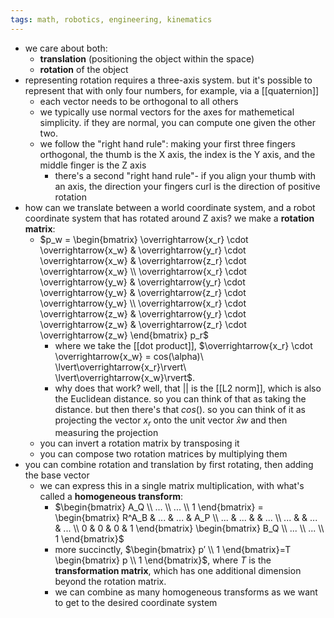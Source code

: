 ```yaml
---
tags: math, robotics, engineering, kinematics
---
```


- we care about both:
	- **translation** (positioning the object within the space)
	- **rotation** of the object
- representing rotation requires a three-axis system. but it's possible to represent that with only four numbers, for example, via a [[quaternion]]
	- each vector needs to be orthogonal to all others
	- we typically use normal vectors for the axes for mathemetical simplicity. if they are normal, you can compute one given the other two.
	- we follow the "right hand rule": making your first three fingers orthogonal, the thumb is the X axis, the index is the Y axis, and the middle finger is the Z axis
		- there's a second "right hand rule"- if you align your thumb with an axis, the direction your fingers curl is the direction of positive rotation
- how can we translate between a world coordinate system, and a robot coordinate system that has rotated around Z axis? we make a **rotation matrix**:
	- $p_w = \begin{bmatrix} \overrightarrow{x_r} \cdot \overrightarrow{x_w}  & \overrightarrow{y_r} \cdot \overrightarrow{x_w} & \overrightarrow{z_r} \cdot \overrightarrow{x_w} \\ \overrightarrow{x_r} \cdot \overrightarrow{y_w} & \overrightarrow{y_r} \cdot \overrightarrow{y_w} & \overrightarrow{z_r} \cdot \overrightarrow{y_w} \\ \overrightarrow{x_r} \cdot \overrightarrow{z_w} & \overrightarrow{y_r} \cdot \overrightarrow{z_w} & \overrightarrow{z_r} \cdot \overrightarrow{z_w} \end{bmatrix} p_r$
		- where we take the [[dot product]], $\overrightarrow{x_r} \cdot \overrightarrow{x_w} = cos(\alpha)\ \lvert\overrightarrow{x_r}\rvert\ \lvert\overrightarrow{x_w}\rvert$.
		- why does that work? well, that $\rvert \lvert$ is the [[L2 norm]], which is also the Euclidean distance. so you can think of that as taking the distance. but then there's that $cos()$. so you can think of it as projecting the vector $x_r$ onto the unit vector $\hat{x}w$ and then measuring the projection
	- you can invert a rotation matrix by transposing it
	- you can compose two rotation matrices by multiplying them
- you can combine rotation and translation by first rotating, then adding the base vector
	- we can express this in a single matrix multiplication, with what's called a **homogeneous transform**:
		- $\begin{bmatrix} A_Q \\ ... \\ ... \\ 1 \end{bmatrix} = \begin{bmatrix} R^A_B & ... & ... & A_P \\ ... & ... & & ... \\ ... & & ... & ... \\ 0 & 0 & 0 & 1 \end{bmatrix} \begin{bmatrix} B_Q \\ ... \\ ... \\ 1 \end{bmatrix}$
		- more succinctly, $\begin{bmatrix} p′ \\ 1 \end{bmatrix}=T \begin{bmatrix} p \\ 1 \end{bmatrix}$, where $T$ is the **transformation matrix**, which has one additional dimension beyond the rotation matrix.
		- we can combine as many homogeneous transforms as we want to get to the desired coordinate system